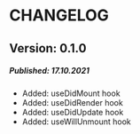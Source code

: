 # CHANGELOG

## Version: 0.1.0

##### Published: 17.10.2021

- Added: useDidMount hook
- Added: useDidRender hook
- Added: useDidUpdate hook
- Added: useWillUnmount hook
